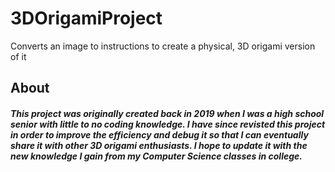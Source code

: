 # 3DOrigamiProject
Converts an image to instructions to create a physical, 3D origami version of it

## About
##### This project was originally created back in 2019 when I was a high school senior with little to no coding knowledge. I have since revisted this project in order to improve the efficiency and debug it so that I can eventually share it with other 3D origami enthusiasts. I hope to update it with the new knowledge I gain from my Computer Science classes in college.

